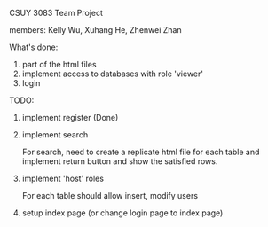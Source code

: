 CSUY 3083 Team Project

members: Kelly Wu, Xuhang He, Zhenwei Zhan

What's done: 

1. part of the html files 
2. implement access to databases with role 'viewer'
3. login 

TODO:
1. implement register (Done)
2. implement search

	For search, need to create a replicate html file for each table and implement return button and show the satisfied rows.

4. implement 'host' roles

	For each table should allow insert, modify users

5. setup index page (or change login page to index page)

